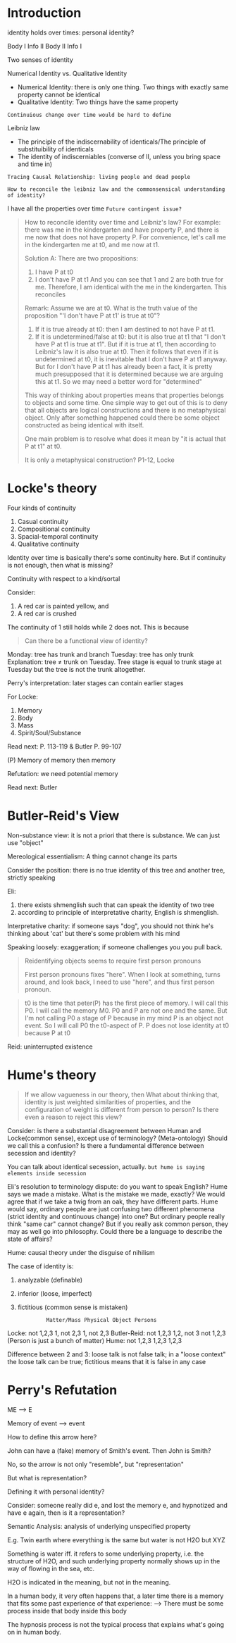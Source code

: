 # Introduction

identity holds over times: personal identity?

Body I Info II
Body II Info I

Two senses of identity

Numerical Identity vs. Qualitative Identity
- Numerical Identity: there is only one thing. Two things with exactly same property cannot be identical
- Qualitative Identity: Two things have the same property

`Continuious change over time would be hard to define`

Leibniz law
- The principle of the indiscernability of identicals/The principle of substituibility of identicals
- The identity of indiscerniables (converse of II, unless you bring space and time in)

`Tracing Causal Relationship: living people and dead people`

`How to reconcile the leibniz law and the commonsensical understanding of identity?`

I have all the properties over time `Future contingent issue?`

> How to reconcile identity over time and Leibniz's law? For example: there was me in the kindergarten and have property P, and there is me now that does not have property P. For convenience, let's call me in the kindergarten me at t0, and me now at t1.
>
> Solution A:
> There are two propositions:
> 1. I have P at t0
> 2. I don't have P at t1
> And you can see that 1 and 2 are both true for me. Therefore, I am identical with the me in the kindergarten. This reconciles 
>
> Remark:
> Assume we are at t0. What is the truth value of the proposition "'I don't have P at t1' is true at t0"?
> 1. If it is true already at t0: then I am destined to not have P at t1.
> 2. If it is undetermined/false at t0: but it is also true at t1 that "I don't have P at t1 is true at t1". But if it is true at t1, then according to Leibniz's law it is also true at t0. Then it follows that even if it is undetermined at t0, it is inevitable that I don't have P at t1 anyway.
> But for I don't have P at t1 has already been a fact, it is pretty much presupposed that it is determined because we are arguing this at t1. So we may need a better word for "determined"
>
> This way of thinking about properties means that properties belongs to objects and some time.
> One simple way to get out of this is to deny that all objects are logical constructions and there is no metaphysical object. Only after something happened could there be some object constructed as being identical with itself.
> 
> One main problem is to resolve what does it mean by "it is actual that P at t1" at t0.
>
> It is only a metaphysical construction?
P1-12, Locke

# Locke's theory

Four kinds of continuity

1. Casual continuity
2. Compositional continuity
3. Spacial-temporal continuity
4. Qualitative continuity

Identity over time is basically there's some continuity here. But if continuity is not enough, then what is missing?

Continuity with respect to a kind/sortal

Consider:

1. A red car is painted yellow, and
2. A red car is crushed

The continuity of 1 still holds while 2 does not. This is because 

> Can there be a functional view of identity?


Monday: tree has trunk and branch
Tuesday: tree has only trunk
Explanation: tree ≠ trunk on Tuesday. Tree stage is equal to trunk stage at Tuesday but the tree is not the trunk altogether.

Perry's interpretation: later stages can contain earlier stages

For Locke:
1. Memory
2. Body
3. Mass
4. Spirit/Soul/Substance

Read next: P. 113-119 & Butler P. 99-107

(P) Memory of memory then memory

Refutation: we need potential memory

Read next: Butler

# Butler-Reid's View

Non-substance view: it is not a priori that there is substance. We can just use "object"

Mereological essentialism: A thing cannot change its parts

Consider the position: there is no true identity of this tree and another tree, strictly speaking

Eli: 
1. there exists shmenglish such that can speak the identity of two tree
2. according to principle of interpretative charity, English is shmenglish.

Interpretative charity: if someone says "dog", you should not think he's thinking about 'cat' but there's some problem with his mind

Speaking loosely: exaggeration; if someone challenges you you pull back.

> Reidentifying objects seems to require first person pronouns
>
> First person pronouns fixes "here". When I look at something, turns around, and look back, I need to use "here", and thus first person pronoun.


> t0 is the time that peter(P) has the first piece of memory. I will call this P0. I will call the memory M0.
> P0 and P are not one and the same. But I'm not calling P0 a stage of P because in my mind P is an object not event. So I will call P0 the t0-aspect of P.
> P does not lose identity at t0 because P at t0

Reid: uninterrupted existence

# Hume's theory

> If we allow vagueness in our theory, then What about thinking that, identity is just weighted similarities of properties, and the configuration of weight is different from person to person? Is there even a reason to reject this view?

Consider: is there a substantial disagreement between Human and Locke(common sense), except use of terminology? (Meta-ontology) Should we call this a confusion? Is there a fundamental difference between secession and identity? 

You can talk about identical secession, actually. `but hume is saying elements inside secession`

Eli's resolution to terminology dispute: do you want to speak English?
Hume says we made a mistake. What is the mistake we made, exactly? We would agree that if we take a twig from an oak, they have different parts.
Hume would say, ordinary people are just confusing two different phenomena (strict identity and continuous change) into one?
But ordinary people really think "same car" cannot change?
But if you really ask common person, they may as well go into philosophy.
Could there be a language to describe the state of affairs?

Hume: causal theory under the disguise of nihilism

The case of identity is:

1. analyzable (definable)
2. inferior (loose, imperfect)
3. fictitious (common sense is mistaken)

                Matter/Mass Physical Object Persons
Locke:          not 1,2,3   1, not 2,3      1, not 2,3
Butler-Reid:    not 1,2,3   1,2, not 3      not 1,2,3 (Person is just a bunch of matter)
Hume:           not 1,2,3   1,2,3           1,2,3

Difference between 2 and 3: loose talk is not false talk; in a "loose context" the loose talk can be true; fictitious means that it is false in any case

# Perry's Refutation

ME --> E

Memory of event --> event

How to define this arrow here?

John can have a (fake) memory of Smith's event. Then John is Smith?

No, so the arrow is not only "resemble", but "representation"

But what is representation? 

Defining it with personal identity?

Consider: someone really did e, and lost the memory e, and hypnotized and have e again, then is it a representation?

Semantic Analysis: analysis of underlying unspecified property

E.g. Twin earth where everything is the same but water is not H2O but XYZ

Something is water iff. it refers to some underlying property, i.e. the structure of H2O, and such underlying property normally shows up in the way of flowing in the sea, etc.

H2O is indicated in the meaning, but not in the meaning.

In a human body, it very often happens that, a later time there is a memory that fits some past experience of that experience: --> 
There must be some process inside that body inside this body

The hypnosis process is not the typical process that explains what's going on in human body.
